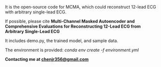 It is the open-source code for MCMA, which could reconstruct 12-lead ECG with arbitrary single-lead ECG. 

If possible, please cite **Multi-Channel Masked Autoencoder and Comprehensive Evaluations for Reconstructing 12-Lead ECG from Arbitrary Single-Lead ECG**

It includes demo.py, the trained model, and sample data.

The environment is provided: *conda env create -f environment.yml*

**Contacting me at chenjr356@gmail.com**
